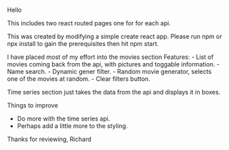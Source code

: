 Hello 

This includes two react routed pages one for for each api.

This was created by modifying a simple create react app. Please run npm or npx install to gain the prerequisites then hit npm start. 

I have placed most of my effort into the movies section 
Features: 
    - List of movies coming back from the api, with pictures and toggable information.
    - Name search.
    - Dynamic gener filter.
    - Random movie generator, selects one of the movies at random.
    - Clear filters button. 

Time series section just takes the data from the api and displays it in boxes.

Things to improve
  - Do more with the time series api.
  - Perhaps add a little more to the styling. 

Thanks for reviewing,
Richard
